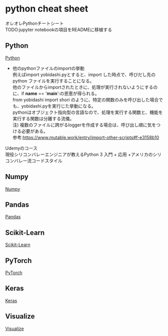 # python cheat sheet
オレオレPythonチートシート  
TODO:jupyter notebookの項目をREADMEに移植する  

## Python
[Python](python_cheet_sheet.ipynb)  
- 他のpythonファイルのimportの挙動  
例えばimport yobidashi.pyとすると、import した時点で、呼びだし先のpython ファイルを実行することになる。  
他のファイルからimportされたときに、処理が実行されないようにするのに、if __name__ == '__main__':の恩恵が得られる。  
from yobidashi import shori のように、特定の関数のみを呼び出した場合でも、yobidashi.pyを実行じた挙動になる。  
pythonはオブジェクト指向型の言語なので、処理を実行する関数と、機能を実行する関数は分離する流儀。  
注) 複数のファイルに跨がるloggerを作成する場合は、呼び出し順に気をつける必要がある。  
参考:https://www.mutable.work/entry/import-other-scripts#f-e3158b10

Udemyのコース  
現役シリコンバレーエンジニアが教えるPython 3 入門 + 応用 +アメリカのシリコンバレー流コードスタイル  

## Numpy  
 
 
[Numpy](numpy_cheet_sheet.ipynb)  

## Pandas
[Pandas](pandas_cheat_sheet.ipynb)  

## Scikit-Learn
[Scikit-Learn](scikit-learn_cheat_sheet.ipynb)

## PyTorch
[PyTorch](pytorch_cheet_sheet.ipynb)  

## Keras
[Keras](keras_cheet_sheet.ipynb)  
  
## Visualize
[Visualize](visualize_cheat_cheet.ipynb)  
